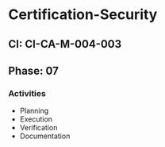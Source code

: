 # Certification-Security

## CI: CI-CA-M-004-003
## Phase: 07

### Activities
- Planning
- Execution
- Verification
- Documentation

